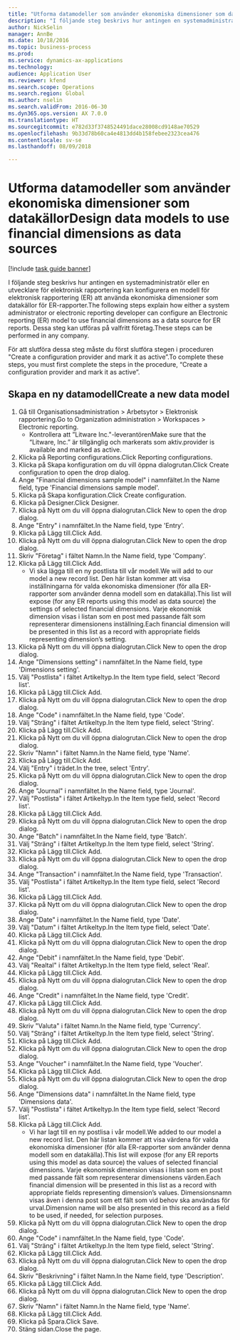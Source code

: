 ```yaml
--- 
title: "Utforma datamodeller som använder ekonomiska dimensioner som datakällor"
description: "I följande steg beskrivs hur antingen en systemadministratör eller en utvecklare för elektronisk rapportering kan konfigurera en modell för elektronisk rapportering (ER) att använda ekonomiska dimensioner som datakällor för ER-rapporter."
author: NickSelin
manager: AnnBe
ms.date: 10/18/2016
ms.topic: business-process
ms.prod: 
ms.service: dynamics-ax-applications
ms.technology: 
audience: Application User
ms.reviewer: kfend
ms.search.scope: Operations
ms.search.region: Global
ms.author: nselin
ms.search.validFrom: 2016-06-30
ms.dyn365.ops.version: AX 7.0.0
ms.translationtype: HT
ms.sourcegitcommit: e782d33f3748524491dace28008cd9148ae70529
ms.openlocfilehash: 9b33d78b60ca4e4813dd4b158febee2323cea476
ms.contentlocale: sv-se
ms.lasthandoff: 08/09/2018

---
```

# <a name="design-data-models-to-use-financial-dimensions-as-data-sources"></a><span data-ttu-id="75acf-103">Utforma datamodeller som använder ekonomiska dimensioner som datakällor</span><span class="sxs-lookup"><span data-stu-id="75acf-103">Design data models to use financial dimensions as data sources</span></span>

[!include [task guide banner](../../includes/task-guide-banner.md)]

<span data-ttu-id="75acf-104">I följande steg beskrivs hur antingen en systemadministratör eller en utvecklare för elektronisk rapportering kan konfigurera en modell för elektronisk rapportering (ER) att använda ekonomiska dimensioner som datakällor för ER-rapporter.</span><span class="sxs-lookup"><span data-stu-id="75acf-104">The following steps explain how either a system administrator or electronic reporting developer can configure an Electronic reporting (ER) model to use financial dimensions as a data source for ER reports.</span></span> <span data-ttu-id="75acf-105">Dessa steg kan utföras på valfritt företag.</span><span class="sxs-lookup"><span data-stu-id="75acf-105">These steps can be performed in any company.</span></span>

<span data-ttu-id="75acf-106">För att slutföra dessa steg måste du först slutföra stegen i proceduren "Create a configuration provider and mark it as active”.</span><span class="sxs-lookup"><span data-stu-id="75acf-106">To complete these steps, you must first complete the steps in the procedure, “Create a configuration provider and mark it as active”.</span></span>


## <a name="create-a-new-data-model"></a><span data-ttu-id="75acf-107">Skapa en ny datamodell</span><span class="sxs-lookup"><span data-stu-id="75acf-107">Create a new data model</span></span>
1. <span data-ttu-id="75acf-108">Gå till Organisationsadministration > Arbetsytor > Elektronisk rapportering.</span><span class="sxs-lookup"><span data-stu-id="75acf-108">Go to Organization administration > Workspaces > Electronic reporting.</span></span>
    * <span data-ttu-id="75acf-109">Kontrollera att ”Litware Inc."-leverantören</span><span class="sxs-lookup"><span data-stu-id="75acf-109">Make sure that the “Litware, Inc.”</span></span> <span data-ttu-id="75acf-110">är tillgänglig och markerats som aktiv.</span><span class="sxs-lookup"><span data-stu-id="75acf-110">provider is available and marked as active.</span></span>  
2. <span data-ttu-id="75acf-111">Klicka på Reporting configurations.</span><span class="sxs-lookup"><span data-stu-id="75acf-111">Click Reporting configurations.</span></span>
3. <span data-ttu-id="75acf-112">Klicka på Skapa konfiguration om du vill öppna dialogrutan.</span><span class="sxs-lookup"><span data-stu-id="75acf-112">Click Create configuration to open the drop dialog.</span></span>
4. <span data-ttu-id="75acf-113">Ange "Financial dimensions sample model" i namnfältet.</span><span class="sxs-lookup"><span data-stu-id="75acf-113">In the Name field, type 'Financial dimensions sample model'.</span></span>
5. <span data-ttu-id="75acf-114">Klicka på Skapa konfiguration.</span><span class="sxs-lookup"><span data-stu-id="75acf-114">Click Create configuration.</span></span>
6. <span data-ttu-id="75acf-115">Klicka på Designer.</span><span class="sxs-lookup"><span data-stu-id="75acf-115">Click Designer.</span></span>
7. <span data-ttu-id="75acf-116">Klicka på Nytt om du vill öppna dialogrutan.</span><span class="sxs-lookup"><span data-stu-id="75acf-116">Click New to open the drop dialog.</span></span>
8. <span data-ttu-id="75acf-117">Ange "Entry" i namnfältet.</span><span class="sxs-lookup"><span data-stu-id="75acf-117">In the Name field, type 'Entry'.</span></span>
9. <span data-ttu-id="75acf-118">Klicka på Lägg till.</span><span class="sxs-lookup"><span data-stu-id="75acf-118">Click Add.</span></span>
10. <span data-ttu-id="75acf-119">Klicka på Nytt om du vill öppna dialogrutan.</span><span class="sxs-lookup"><span data-stu-id="75acf-119">Click New to open the drop dialog.</span></span>
11. <span data-ttu-id="75acf-120">Skriv "Företag" i fältet Namn.</span><span class="sxs-lookup"><span data-stu-id="75acf-120">In the Name field, type 'Company'.</span></span>
12. <span data-ttu-id="75acf-121">Klicka på Lägg till.</span><span class="sxs-lookup"><span data-stu-id="75acf-121">Click Add.</span></span>
    * <span data-ttu-id="75acf-122">Vi ska lägga till en ny postlista till vår modell.</span><span class="sxs-lookup"><span data-stu-id="75acf-122">We will add to our model a new record list.</span></span> <span data-ttu-id="75acf-123">Den här listan kommer att visa inställningarna för valda ekonomiska dimensioner (för alla ER-rapporter som använder denna modell som en datakälla).</span><span class="sxs-lookup"><span data-stu-id="75acf-123">This list will expose (for any ER reports using this model as data source) the settings of selected financial dimensions.</span></span> <span data-ttu-id="75acf-124">Varje ekonomisk dimension visas i listan som en post med passande fält som representerar dimensionens inställning.</span><span class="sxs-lookup"><span data-stu-id="75acf-124">Each financial dimension will be presented in this list as a record with appropriate fields representing dimension’s setting.</span></span>  
13. <span data-ttu-id="75acf-125">Klicka på Nytt om du vill öppna dialogrutan.</span><span class="sxs-lookup"><span data-stu-id="75acf-125">Click New to open the drop dialog.</span></span>
14. <span data-ttu-id="75acf-126">Ange "Dimensions setting" i namnfältet.</span><span class="sxs-lookup"><span data-stu-id="75acf-126">In the Name field, type 'Dimensions setting'.</span></span>
15. <span data-ttu-id="75acf-127">Välj "Postlista" i fältet Artikeltyp.</span><span class="sxs-lookup"><span data-stu-id="75acf-127">In the Item type field, select 'Record list'.</span></span>
16. <span data-ttu-id="75acf-128">Klicka på Lägg till.</span><span class="sxs-lookup"><span data-stu-id="75acf-128">Click Add.</span></span>
17. <span data-ttu-id="75acf-129">Klicka på Nytt om du vill öppna dialogrutan.</span><span class="sxs-lookup"><span data-stu-id="75acf-129">Click New to open the drop dialog.</span></span>
18. <span data-ttu-id="75acf-130">Ange "Code" i namnfältet.</span><span class="sxs-lookup"><span data-stu-id="75acf-130">In the Name field, type 'Code'.</span></span>
19. <span data-ttu-id="75acf-131">Välj "Sträng" i fältet Artikeltyp.</span><span class="sxs-lookup"><span data-stu-id="75acf-131">In the Item type field, select 'String'.</span></span>
20. <span data-ttu-id="75acf-132">Klicka på Lägg till.</span><span class="sxs-lookup"><span data-stu-id="75acf-132">Click Add.</span></span>
21. <span data-ttu-id="75acf-133">Klicka på Nytt om du vill öppna dialogrutan.</span><span class="sxs-lookup"><span data-stu-id="75acf-133">Click New to open the drop dialog.</span></span>
22. <span data-ttu-id="75acf-134">Skriv "Namn" i fältet Namn.</span><span class="sxs-lookup"><span data-stu-id="75acf-134">In the Name field, type 'Name'.</span></span>
23. <span data-ttu-id="75acf-135">Klicka på Lägg till.</span><span class="sxs-lookup"><span data-stu-id="75acf-135">Click Add.</span></span>
24. <span data-ttu-id="75acf-136">Välj "Entry" i trädet.</span><span class="sxs-lookup"><span data-stu-id="75acf-136">In the tree, select 'Entry'.</span></span>
25. <span data-ttu-id="75acf-137">Klicka på Nytt om du vill öppna dialogrutan.</span><span class="sxs-lookup"><span data-stu-id="75acf-137">Click New to open the drop dialog.</span></span>
26. <span data-ttu-id="75acf-138">Ange "Journal" i namnfältet.</span><span class="sxs-lookup"><span data-stu-id="75acf-138">In the Name field, type 'Journal'.</span></span>
27. <span data-ttu-id="75acf-139">Välj "Postlista" i fältet Artikeltyp.</span><span class="sxs-lookup"><span data-stu-id="75acf-139">In the Item type field, select 'Record list'.</span></span>
28. <span data-ttu-id="75acf-140">Klicka på Lägg till.</span><span class="sxs-lookup"><span data-stu-id="75acf-140">Click Add.</span></span>
29. <span data-ttu-id="75acf-141">Klicka på Nytt om du vill öppna dialogrutan.</span><span class="sxs-lookup"><span data-stu-id="75acf-141">Click New to open the drop dialog.</span></span>
30. <span data-ttu-id="75acf-142">Ange "Batch" i namnfältet.</span><span class="sxs-lookup"><span data-stu-id="75acf-142">In the Name field, type 'Batch'.</span></span>
31. <span data-ttu-id="75acf-143">Välj "Sträng" i fältet Artikeltyp.</span><span class="sxs-lookup"><span data-stu-id="75acf-143">In the Item type field, select 'String'.</span></span>
32. <span data-ttu-id="75acf-144">Klicka på Lägg till.</span><span class="sxs-lookup"><span data-stu-id="75acf-144">Click Add.</span></span>
33. <span data-ttu-id="75acf-145">Klicka på Nytt om du vill öppna dialogrutan.</span><span class="sxs-lookup"><span data-stu-id="75acf-145">Click New to open the drop dialog.</span></span>
34. <span data-ttu-id="75acf-146">Ange "Transaction" i namnfältet.</span><span class="sxs-lookup"><span data-stu-id="75acf-146">In the Name field, type 'Transaction'.</span></span>
35. <span data-ttu-id="75acf-147">Välj "Postlista" i fältet Artikeltyp.</span><span class="sxs-lookup"><span data-stu-id="75acf-147">In the Item type field, select 'Record list'.</span></span>
36. <span data-ttu-id="75acf-148">Klicka på Lägg till.</span><span class="sxs-lookup"><span data-stu-id="75acf-148">Click Add.</span></span>
37. <span data-ttu-id="75acf-149">Klicka på Nytt om du vill öppna dialogrutan.</span><span class="sxs-lookup"><span data-stu-id="75acf-149">Click New to open the drop dialog.</span></span>
38. <span data-ttu-id="75acf-150">Ange "Date" i namnfältet.</span><span class="sxs-lookup"><span data-stu-id="75acf-150">In the Name field, type 'Date'.</span></span>
39. <span data-ttu-id="75acf-151">Välj "Datum" i fältet Artikeltyp.</span><span class="sxs-lookup"><span data-stu-id="75acf-151">In the Item type field, select 'Date'.</span></span>
40. <span data-ttu-id="75acf-152">Klicka på Lägg till.</span><span class="sxs-lookup"><span data-stu-id="75acf-152">Click Add.</span></span>
41. <span data-ttu-id="75acf-153">Klicka på Nytt om du vill öppna dialogrutan.</span><span class="sxs-lookup"><span data-stu-id="75acf-153">Click New to open the drop dialog.</span></span>
42. <span data-ttu-id="75acf-154">Ange "Debit" i namnfältet.</span><span class="sxs-lookup"><span data-stu-id="75acf-154">In the Name field, type 'Debit'.</span></span>
43. <span data-ttu-id="75acf-155">Välj "Realtal" i fältet Artikeltyp.</span><span class="sxs-lookup"><span data-stu-id="75acf-155">In the Item type field, select 'Real'.</span></span>
44. <span data-ttu-id="75acf-156">Klicka på Lägg till.</span><span class="sxs-lookup"><span data-stu-id="75acf-156">Click Add.</span></span>
45. <span data-ttu-id="75acf-157">Klicka på Nytt om du vill öppna dialogrutan.</span><span class="sxs-lookup"><span data-stu-id="75acf-157">Click New to open the drop dialog.</span></span>
46. <span data-ttu-id="75acf-158">Ange "Credit" i namnfältet.</span><span class="sxs-lookup"><span data-stu-id="75acf-158">In the Name field, type 'Credit'.</span></span>
47. <span data-ttu-id="75acf-159">Klicka på Lägg till.</span><span class="sxs-lookup"><span data-stu-id="75acf-159">Click Add.</span></span>
48. <span data-ttu-id="75acf-160">Klicka på Nytt om du vill öppna dialogrutan.</span><span class="sxs-lookup"><span data-stu-id="75acf-160">Click New to open the drop dialog.</span></span>
49. <span data-ttu-id="75acf-161">Skriv "Valuta" i fältet Namn.</span><span class="sxs-lookup"><span data-stu-id="75acf-161">In the Name field, type 'Currency'.</span></span>
50. <span data-ttu-id="75acf-162">Välj "Sträng" i fältet Artikeltyp.</span><span class="sxs-lookup"><span data-stu-id="75acf-162">In the Item type field, select 'String'.</span></span>
51. <span data-ttu-id="75acf-163">Klicka på Lägg till.</span><span class="sxs-lookup"><span data-stu-id="75acf-163">Click Add.</span></span>
52. <span data-ttu-id="75acf-164">Klicka på Nytt om du vill öppna dialogrutan.</span><span class="sxs-lookup"><span data-stu-id="75acf-164">Click New to open the drop dialog.</span></span>
53. <span data-ttu-id="75acf-165">Ange "Voucher" i namnfältet.</span><span class="sxs-lookup"><span data-stu-id="75acf-165">In the Name field, type 'Voucher'.</span></span>
54. <span data-ttu-id="75acf-166">Klicka på Lägg till.</span><span class="sxs-lookup"><span data-stu-id="75acf-166">Click Add.</span></span>
55. <span data-ttu-id="75acf-167">Klicka på Nytt om du vill öppna dialogrutan.</span><span class="sxs-lookup"><span data-stu-id="75acf-167">Click New to open the drop dialog.</span></span>
56. <span data-ttu-id="75acf-168">Ange "Dimensions data" i namnfältet.</span><span class="sxs-lookup"><span data-stu-id="75acf-168">In the Name field, type 'Dimensions data'.</span></span>
57. <span data-ttu-id="75acf-169">Välj "Postlista" i fältet Artikeltyp.</span><span class="sxs-lookup"><span data-stu-id="75acf-169">In the Item type field, select 'Record list'.</span></span>
58. <span data-ttu-id="75acf-170">Klicka på Lägg till.</span><span class="sxs-lookup"><span data-stu-id="75acf-170">Click Add.</span></span>
    * <span data-ttu-id="75acf-171">Vi har lagt till en ny postlisa i vår modell.</span><span class="sxs-lookup"><span data-stu-id="75acf-171">We added to our model a new record list.</span></span> <span data-ttu-id="75acf-172">Den här listan kommer att visa värdena för valda ekonomiska dimensioner (för alla ER-rapporter som använder denna modell som en datakälla).</span><span class="sxs-lookup"><span data-stu-id="75acf-172">This list will expose (for any ER reports using this model as data source) the values of selected financial dimensions.</span></span> <span data-ttu-id="75acf-173">Varje ekonomisk dimension visas i listan som en post med passande fält som representerar dimensionens värden.</span><span class="sxs-lookup"><span data-stu-id="75acf-173">Each financial dimension will be presented in this list as a record with appropriate fields representing dimension’s values.</span></span> <span data-ttu-id="75acf-174">Dimensionsnamn visas även i denna post som ett fält som vid behov ska användas för urval.</span><span class="sxs-lookup"><span data-stu-id="75acf-174">Dimension name will be also presented in this record as a field to be used, if needed, for selection purposes.</span></span>  
59. <span data-ttu-id="75acf-175">Klicka på Nytt om du vill öppna dialogrutan.</span><span class="sxs-lookup"><span data-stu-id="75acf-175">Click New to open the drop dialog.</span></span>
60. <span data-ttu-id="75acf-176">Ange "Code" i namnfältet.</span><span class="sxs-lookup"><span data-stu-id="75acf-176">In the Name field, type 'Code'.</span></span>
61. <span data-ttu-id="75acf-177">Välj "Sträng" i fältet Artikeltyp.</span><span class="sxs-lookup"><span data-stu-id="75acf-177">In the Item type field, select 'String'.</span></span>
62. <span data-ttu-id="75acf-178">Klicka på Lägg till.</span><span class="sxs-lookup"><span data-stu-id="75acf-178">Click Add.</span></span>
63. <span data-ttu-id="75acf-179">Klicka på Nytt om du vill öppna dialogrutan.</span><span class="sxs-lookup"><span data-stu-id="75acf-179">Click New to open the drop dialog.</span></span>
64. <span data-ttu-id="75acf-180">Skriv "Beskrivning" i fältet Namn.</span><span class="sxs-lookup"><span data-stu-id="75acf-180">In the Name field, type 'Description'.</span></span>
65. <span data-ttu-id="75acf-181">Klicka på Lägg till.</span><span class="sxs-lookup"><span data-stu-id="75acf-181">Click Add.</span></span>
66. <span data-ttu-id="75acf-182">Klicka på Nytt om du vill öppna dialogrutan.</span><span class="sxs-lookup"><span data-stu-id="75acf-182">Click New to open the drop dialog.</span></span>
67. <span data-ttu-id="75acf-183">Skriv "Namn" i fältet Namn.</span><span class="sxs-lookup"><span data-stu-id="75acf-183">In the Name field, type 'Name'.</span></span>
68. <span data-ttu-id="75acf-184">Klicka på Lägg till.</span><span class="sxs-lookup"><span data-stu-id="75acf-184">Click Add.</span></span>
69. <span data-ttu-id="75acf-185">Klicka på Spara.</span><span class="sxs-lookup"><span data-stu-id="75acf-185">Click Save.</span></span>
70. <span data-ttu-id="75acf-186">Stäng sidan.</span><span class="sxs-lookup"><span data-stu-id="75acf-186">Close the page.</span></span>


